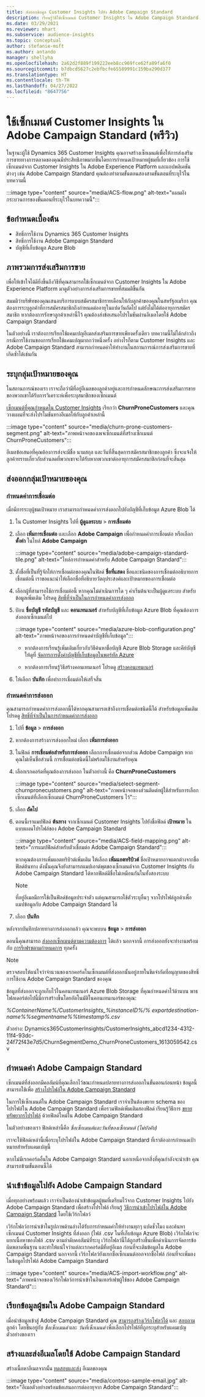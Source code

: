 ```yaml
---
title: ส่งออกข้อมูล Customer Insights ไปยัง Adobe Campaign Standard
description: เรียนรู้วิธีใช้เซ็กเมนต์ Customer Insights ใน Adobe Campaign Standard
ms.date: 03/29/2021
ms.reviewer: mhart
ms.subservice: audience-insights
ms.topic: conceptual
author: stefanie-msft
ms.author: antando
manager: shellyha
ms.openlocfilehash: 2a62d2f889f199222eeb8cc969fce62fa89fa6f0
ms.sourcegitcommit: b7dbcd5627c2ebfbcfe65589991c159ba290d377
ms.translationtype: HT
ms.contentlocale: th-TH
ms.lasthandoff: 04/27/2022
ms.locfileid: "8647756"
---
```

# <a name="use-customer-insights-segments-in-adobe-campaign-standard-preview"></a>ใช้เซ็กเมนต์ Customer Insights ใน Adobe Campaign Standard (พรีวิว)

ในฐานะผู้ใช้ Dynamics 365 Customer Insights คุณอาจสร้างเซ็กเมนต์เพื่อให้การส่งเสริมการขายทางการตลาดของคุณมีประสิทธิภาพมากขึ้นโดยการกำหนดเป้าหมายผู้ชมที่เกี่ยวข้อง การใช้เซ็กเมนต์จาก Customer Insights ใน Adobe Experience Platform และแอปพลิเคชันต่างๆ เช่น Adobe Campaign Standard คุณต้องทำตามขั้นตอนสองสามขั้นตอนที่ระบุไว้ในบทความนี้

:::image type="content" source="media/ACS-flow.png" alt-text="แผนผังกระบวนการของขั้นตอนที่ระบุไว้ในบทความนี้":::

## <a name="prerequisites"></a>ข้อกำหนดเบื้องต้น

-   สิทธิ์การใช้งาน Dynamics 365 Customer Insights
-   สิทธิ์การใช้งาน Adobe Campaign Standard
-   บัญชีที่เก็บข้อมูล Azure Blob

## <a name="campaign-overview"></a>ภาพรวมการส่งเสริมการขาย

เพื่อให้เข้าใจได้ดียิ่งขึ้นถึงวิธีที่คุณสามารถใช้เซ็กเมนต์จาก Customer Insights ใน Adobe Experience Platform มาดูตัวอย่างการส่งเสริมการขายที่สมมติขึ้นกัน

สมมติว่าบริษัทของคุณเสนอบริการแบบสมัครสมาชิกรายเดือนให้กับลูกค้าของคุณในสหรัฐอเมริกา คุณต้องการระบุลูกค้าที่การสมัครสมาชิกถึงกำหนดต่ออายุในแปดวันถัดไป แต่ยังไม่ได้ต่ออายุการสมัครสมาชิก หากต้องการรักษาลูกค้าเหล่านี้ไว้ คุณต้องส่งข้อเสนอโปรโมชันผ่านอีเมลโดยใช้ Adobe Campaign Standard

ในตัวอย่างนี้ เราต้องการเรียกใช้แคมเปญอีเมลส่งเสริมการขายเพียงครั้งเดียว บทความนี้ไม่ได้กล่าวถึงกรณีการใช้งานของการเรียกใช้แคมเปญมากกว่าหนึ่งครั้ง อย่างไรก็ตาม Customer Insights และ Adobe Campaign Standard สามารถกำหนดค่าให้ทำงานในสถานการณ์การส่งเสริมการขายที่เกิดซ้ำได้เช่นกัน

## <a name="identify-your-target-audience"></a>ระบุกลุ่มเป้าหมายของคุณ

ในสถานการณ์ของเรา เราจะถือว่ามีที่อยู่อีเมลของลูกค้าอยู่และการกำหนดลักษณะการส่งเสริมการขายของพวกเขาได้รับการวิเคราะห์เพื่อระบุสมาชิกของเซ็กเมนต์

[เซ็กเมนต์ที่คุณกำหนดใน Customer Insights](segments.md) เรียกว่า **ChurnProneCustomers** และคุณวางแผนที่จะส่งโปรโมชันทางอีเมลให้กับลูกค้าเหล่านี้

:::image type="content" source="media/churn-prone-customers-segment.png" alt-text="ภาพหน้าจอของเพจเซ็กเมนต์ที่สร้างเซ็กเมนต์ ChurnProneCustomers":::

อีเมลข้อเสนอที่คุณต้องการส่งจะมีชื่อ นามสกุล และวันที่สิ้นสุดการสมัครสมาชิกของลูกค้า ซึ่งจะแจ้งให้ลูกค้าทราบเกี่ยวกับส่วนลดที่พวกเขาจะได้รับหากพวกเขาต่ออายุการสมัครสมาชิกก่อนที่จะสิ้นสุด

## <a name="export-your-target-audience"></a>ส่งออกกลุ่มเป้าหมายของคุณ

### <a name="configure-a-connection"></a>กำหนดค่าการเชื่อมต่อ

เมื่อมีการระบุผู้ชมเป้าหมาย เราสามารถกำหนดค่าการส่งออกไปยังบัญชีที่เก็บข้อมูล Azure Blob ได้

1. ใน Customer Insights ไปที่ **ผู้ดูแลระบบ** > **การเชื่อมต่อ**

1. เลือก **เพิ่มการเชื่อมต่อ** และเลือก **Adobe Campaign** เพื่อกำหนดค่าการเชื่อมต่อ หรือเลือก **ตั้งค่า** ในไทล์ **Adobe Campaign**

   :::image type="content" source="media/adobe-campaign-standard-tile.png" alt-text="ไทล์การกำหนดค่าสำหรับ Adobe Campaign Standard":::

1. ตั้งชื่อที่เป็นที่รู้จักให้การเชื่อมต่อของคุณในฟิลด์ **ชื่อที่แสดง** ชื่อและชนิดของการเชื่อมต่ออธิบายการเชื่อมต่อนี้ เราขอแนะนำให้เลือกชื่อที่อธิบายวัตถุประสงค์และเป้าหมายของการเชื่อมต่อ

1. เลือกผู้ที่สามารถใช้การเชื่อมต่อนี้ หากคุณไม่ดำเนินการใด ๆ ค่าเริ่มต้นจะเป็นผู้ดูแลระบบ สำหรับข้อมูลเพิ่มเติม โปรดดู [สิทธิ์ที่จำเป็นในการกำหนดค่าการส่งออก](export-destinations.md#set-up-a-new-export)

1. ป้อน **ชื่อบัญชี** **รหัสบัญชี** และ **คอนเทนเนอร์** สำหรับบัญชีที่เก็บข้อมูล Azure Blob ที่คุณต้องการส่งออกเซ็กเมนต์ไป  
      
   :::image type="content" source="media/azure-blob-configuration.png" alt-text="ภาพหน้าจอของการกำหนดค่าบัญชีที่เก็บข้อมูล"::: 

   - หากต้องการเรียนรู้เพิ่มเติมเกี่ยวกับวิธีค้นหาชื่อบัญชี Azure Blob Storage และคีย์บัญชี ให้ดูที่ [จัดการการตั้งค่าบัญชีที่เก็บข้อมูลในพอร์ทัล Azure](/azure/storage/common/storage-account-manage)

   - หากต้องการเรียนรู้วิธีสร้างคอนเทนเนอร์ โปรดดู [สร้างคอนเทนเนอร์](/azure/storage/blobs/storage-quickstart-blobs-portal#create-a-container)

1. ให้เลือก **บันทึก** เพื่อทำการเชื่อมต่อให้เสร็จสิ้น

### <a name="configure-an-export"></a>กำหนดค่าการส่งออก

คุณสามารถกำหนดค่าการส่งออกนี้ได้หากคุณสามารถเข้าถึงการเชื่อมต่อชนิดนี้ได้ สำหรับข้อมูลเพิ่มเติม โปรดดู [สิทธิ์ที่จำเป็นในการกำหนดค่าการส่งออก](export-destinations.md#set-up-a-new-export)

1. ไปที่ **ข้อมูล** > **การส่งออก**

1. หากต้องการสร้างการส่งออกใหม่ เลือก **เพิ่มการส่งออก**

1. ในฟิลด์ **การเชื่อมต่อสำหรับการส่งออก** เลือกการเชื่อมต่อจากส่วน Adobe Campaign หากคุณไม่เห็นชื่อส่วนนี้ การเชื่อมต่อชนิดนี้ไม่พร้อมใช้งานสำหรับคุณ

1. เลือกเรกคอร์ดที่คุณต้องการส่งออก ในตัวอย่างนี้ คือ **ChurnProneCustomers**

   :::image type="content" source="media/select-segment-churnpronecustomers.png" alt-text="ภาพหน้าจอของส่วนติดต่อผู้ใช้สำหรับการเลือกเซ็กเมนต์ที่เลือกเซ็กเมนต์ ChurnProneCustomers ไว้":::

1. เลือก **ถัดไป**

1. ตอนนี้เราแมปฟิลด์ **ต้นทาง** จากเซ็กเมนต์ Customer Insights ไปยังชื่อฟิลด์ **เป้าหมาย** ในแบบแผนโปรไฟล์ของ Adobe Campaign Standard

   :::image type="content" source="media/ACS-field-mapping.png" alt-text="การแมปฟิลด์สำหรับตัวเชื่อมต่อ Adobe Campaign Standard":::

   หากคุณต้องการเพิ่มแอตทริบิวต์เพิ่มเติม ให้เลือก **เพิ่มแอตทริบิวต์** ชื่อเป้าหมายอาจแตกต่างจากชื่อฟิลด์ต้นทาง ดังนั้นคุณจึงยังสามารถแมปเอาต์พุตของเซ็กเมนต์จาก Customer Insights กับ Adobe Campaign Standard ได้หากฟิลด์มีชื่อไม่เหมือนกันในทั้งสองระบบ

   > [!NOTE]
   > ที่อยู่อีเมลมีการใช้เป็นฟิลด์ข้อมูลประจำตัว แต่คุณสามารถใช้ตัวระบุอื่นๆ จากโปรไฟล์ลูกค้าเพื่อแมปข้อมูลกับ Adobe Campaign Standard ได้

1. เลือก **บันทึก**

หลังจากบันทึกปลายทางการส่งออกแล้ว คุณจะพบบน **ข้อมูล** > **การส่งออก**

ตอนนี้คุณสามารถ [ส่งออกเซ็กเมนต์ตามความต้องการ](export-destinations.md#run-exports-on-demand) ได้แล้ว นอกจากนี้ การส่งออกยังจะทำงานพร้อมกับ [การรีเฟรชตามกำหนดการ](system.md) ทุกครั้ง

> [!NOTE]
> ตรวจสอบให้แน่ใจว่าจำนวนของเรกคอร์ดในเซ็กเมนต์ที่ส่งออกนั้นอยู่ภายในขีดจำกัดที่อนุญาตของสิทธิ์การใช้งาน Adobe Campaign Standard ของคุณ

ข้อมูลที่ส่งออกจะถูกเก็บไว้ในคอนเทนเนอร์ Azure Blob Storage ที่คุณกำหนดค่าไว้ด้านบน พาธโฟลเดอร์ต่อไปนี้มีการสร้างขึ้นโดยอัตโนมัติในคอนเทนเนอร์ของคุณ:

*%ContainerName%/CustomerInsights_%instanceID%/% exportdestination-name%_%segmentname%_%timestamp%.csv*

ตัวอย่าง: Dynamics365CustomerInsights/CustomerInsights_abcd1234-4312-11f4-93dc-24f72f43e7d5/ChurnSegmentDemo_ChurnProneCustomers_1613059542.csv

## <a name="configure-adobe-campaign-standard"></a>กำหนดค่า Adobe Campaign Standard

เซ็กเมนต์ที่ส่งออกมีคอลัมน์ที่คุณเลือกไว้ขณะกำหนดปลายทางการส่งออกในขั้นตอนก่อนหน้า ข้อมูลนี้สามารถใช้เพื่อ [สร้างโปรไฟล์ใน Adobe Campaign Standard](https://experienceleague.adobe.com/docs/campaign-standard/using/profiles-and-audiences/managing-profiles/about-profiles.html#managing-profiles)

ในการใช้เซ็กเมนต์ใน Adobe Campaign Standard เราจำเป็นต้องขยาย schema ของโปรไฟล์ใน Adobe Campaign Standard เพื่อรวมฟิลด์เพิ่มเติมสองฟิลด์ เรียนรู้วิธีการ [ขยายทรัพยากรโปรไฟล์](https://experienceleague.adobe.com/docs/campaign-standard/using/developing/use-cases--extending-resources/extending-the-profile-resource-with-a-new-field.html#developing) ด้วยฟิลด์ใหม่ใน Adobe Campaign Standard

ในตัวอย่างของเรา ฟิลด์เหล่านี้คือ *ชื่อเซ็กเมนต์และวันที่ของเซ็กเมนต์ (ไม่บังคับ)*

เราจะใช้ฟิลด์เหล่านี้เพื่อระบุโปรไฟล์ใน Adobe Campaign Standard ที่เราต้องการกำหนดเป้าหมายสำหรับแคมเปญนี้

หากไม่มีเรกคอร์ดอื่นใน Adobe Campaign Standard นอกเหนือจากสิ่งที่คุณกำลังจะนำเข้า คุณสามารถข้ามขั้นตอนนี้ได้

## <a name="import-data-into-adobe-campaign-standard"></a>นำเข้าข้อมูลไปยัง Adobe Campaign Standard

เมื่อทุกอย่างพร้อมแล้ว เราจำเป็นต้องนำเข้าข้อมูลผู้ชมที่เตรียมไว้จาก Customer Insights ไปยัง Adobe Campaign Standard เพื่อสร้างโปรไฟล์ เรียนรู้ [วิธีการนำเข้าโปรไฟล์ใน Adobe Campaign Standard](https://experienceleague.adobe.com/docs/campaign-standard/using/profiles-and-audiences/managing-profiles/creating-profiles.html#profiles-and-audiences) โดยใช้เวิร์กโฟลว์

เวิร์กโฟลว์การนำเข้าในรูปภาพด้านล่างได้รับการกำหนดค่าให้ทำงานทุกๆ แปดชั่วโมง และค้นหาเซ็กเมนต์ Customer Insights ที่ส่งออก (ไฟล์ .csv ในที่เก็บข้อมูล Azure Blob) เวิร์กโฟลว์จะแยกเนื้อหาของไฟล์ .csv ตามลำดับคอลัมน์ที่ระบุ เวิร์กโฟลว์นี้ได้ถูกสร้างขึ้นเพื่อดำเนินการจัดการข้อผิดพลาดพื้นฐาน และทำให้แน่ใจว่าแต่ละเรกคอร์ดมีที่อยู่อีเมล ก่อนที่จะเติมข้อมูลใน Adobe Campaign Standard นอกจากนี้ เวิร์กโฟลว์ยังแยกชื่อเซ็กเมนต์ออกจากชื่อไฟล์ ก่อนที่จะเพิ่มลงในข้อมูลโปรไฟล์ Adobe Campaign Standard

:::image type="content" source="media/ACS-import-workflow.png" alt-text="ภาพหน้าจอของเวิร์กโฟลว์การนำเข้าในอินเทอร์เฟซผู้ใช้ของ Adobe Campaign Standard":::

## <a name="retrieve-the-audience-in-adobe-campaign-standard"></a>เรียกข้อมูลผู้ชมใน Adobe Campaign Standard

เมื่อนำข้อมูลเข้าสู่ Adobe Campaign Standard คุณ [สามารถสร้างเวิร์กโฟลว์ได้](https://experienceleague.adobe.com/docs/campaign-standard/using/managing-processes-and-data/workflow-general-operation/building-a-workflow.html#managing-processes-and-data) และ [สอบถาม](https://experienceleague.adobe.com/docs/campaign-standard/using/managing-processes-and-data/targeting-activities/query.html#managing-processes-and-data) ลูกค้า โดยขึ้นอยู่กับ *ชื่อเซ็กเมนต์* และ *วันที่เซ็กเมนต์* เพื่อเลือกโปรไฟล์ที่ถูกระบุสำหรับแคมเปญตัวอย่างของเรา

## <a name="create-and-send-the-email-using-adobe-campaign-standard"></a>สร้างและส่งอีเมลโดยใช้ Adobe Campaign Standard

สร้างเนื้อหาอีเมลจากนั้น [ทดสอบและส่ง](https://experienceleague.adobe.com/docs/campaign-standard/using/testing-and-sending/get-started-sending-messages.html#preparing-and-testing-messages) อีเมลของคุณ

:::image type="content" source="media/contoso-sample-email.jpg" alt-text="อีเมลตัวอย่างพร้อมข้อเสนอการต่ออายุจาก Adobe Campaign Standard":::
